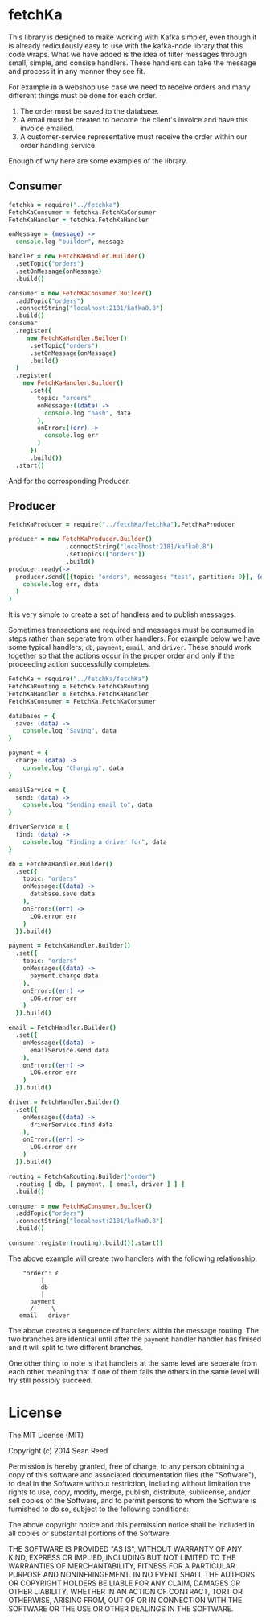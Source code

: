 fetchKa
=======

This library is designed to make working with Kafka simpler, even though it is already rediculously easy to use with
the kafka-node library that this code wraps. What we have added is the idea of filter messages through small, simple,
and consise handlers. These handlers can take the message and process it in any manner they see fit. 

For example in a webshop use case we need to receive orders and many different things must be done for each order.

1. The order must be saved to the database.
2. A email must be created to become the client's invoice and have this invoice emailed.
3. A customer-service representative must receive the order within our order handling service.

Enough of why here are some examples of the library.

Consumer
--------

```coffeescript
fetchka = require("../fetchka")
FetchKaConsumer = fetchka.FetchKaConsumer
FetchKaHandler = fetchka.FetchKaHandler

onMessage = (message) ->
  console.log "builder", message

handler = new FetchKaHandler.Builder()
  .setTopic("orders")
  .setOnMessage(onMessage)
  .build()

consumer = new FetchKaConsumer.Builder()
  .addTopic("orders")
  .connectString("localhost:2181/kafka0.8")
  .build()
consumer
  .register(
     new FetchKaHandler.Builder()
      .setTopic("orders")
      .setOnMessage(onMessage)
      .build()
  )
  .register(
    new FetchKaHandler.Builder()
      .set({
        topic: "orders"
        onMessage:((data) ->
          console.log "hash", data
        ),
        onError:((err) ->
          console.log err
        )
      })
      .build())
  .start()
```

And for the corrosponding Producer.

Producer
--------
```coffeescript
FetchKaProducer = require("../fetchKa/fetchka").FetchKaProducer

producer = new FetchKaProducer.Builder()
                .connectString("localhost:2181/kafka0.8")
                .setTopics(["orders"])
                .build()
producer.ready(->
  producer.send([{topic: "orders", messages: "test", partition: 0}], (err, data) ->
    console.log err, data
  )
)
```

It is very simple to create a set of handlers and to publish messages.

Sometimes transactions are required and messages must be consumed in steps rather than seperate from other handlers. For example below we have some typical handlers; `db`, `payment`, `email`, and `driver`. These should work together 
so that the actions occur in the proper order and only if the proceeding action successfully completes.

```coffeescript
FetchKa = require("../fetchKa/fetchKa")
FetchKaRouting = FetchKa.FetchKaRouting
FetchKaHandler = FetchKa.FetchKaHandler
FetchKaConsumer = FetchKa.FetchKaConsumer

databases = {
  save: (data) ->
    console.log "Saving", data
}

payment = {
  charge: (data) ->
    console.log "Charging", data
}

emailService = {
  send: (data) ->
    console.log "Sending email to", data
}

driverService = {
  find: (data) ->
    console.log "Finding a driver for", data
}

db = FetchKaHandler.Builder()
  .set({
    topic: "orders"
    onMessage:((data) ->
      database.save data
    ),
    onError:((err) ->
      LOG.error err
    )
  }).build()

payment = FetchKaHandler.Builder()
  .set({
    topic: "orders"
    onMessage:((data) ->
      payment.charge data
    ),
    onError:((err) ->
      LOG.error err
    )
  }).build()

email = FetchHandler.Builder()
  .set({
    onMessage:((data) ->
      emailService.send data
    ),
    onError:((err) ->
      LOG.error err
    )
  }).build()

driver = FetchHandler.Builder()
  .set({
    onMessage:((data) ->
      driverService.find data
    ),
    onError:((err) ->
      LOG.error err
    )
  }).build()

routing = FetchKaRouting.Builder("order")
  .routing [ db, [ payment, [ email, driver ] ] ]
  .build()

consumer = new FetchKaConsumer.Builder()
  .addTopic("orders")
  .connectString("localhost:2181/kafka0.8")
  .build()

consumer.register(routing).build()).start()

```
The above example will create two handlers with the following relationship.

```
    "order": ε
         |
         db
         |
      payment
      /     \
   email   driver
```

The above creates a sequence of handlers within the message routing. The two branches are identical until after the `payment` handler handler has finised and it will split to two different branches. 

One other thing to note is that handlers at the same level are seperate from each other meaning that if one of them fails the others in the same level will try still possibly succeed. 


License
=======

The MIT License (MIT)

Copyright (c) 2014 Sean Reed

Permission is hereby granted, free of charge, to any person obtaining a copy
of this software and associated documentation files (the "Software"), to deal
in the Software without restriction, including without limitation the rights
to use, copy, modify, merge, publish, distribute, sublicense, and/or sell
copies of the Software, and to permit persons to whom the Software is
furnished to do so, subject to the following conditions:

The above copyright notice and this permission notice shall be included in
all copies or substantial portions of the Software.

THE SOFTWARE IS PROVIDED "AS IS", WITHOUT WARRANTY OF ANY KIND, EXPRESS OR
IMPLIED, INCLUDING BUT NOT LIMITED TO THE WARRANTIES OF MERCHANTABILITY,
FITNESS FOR A PARTICULAR PURPOSE AND NONINFRINGEMENT. IN NO EVENT SHALL THE
AUTHORS OR COPYRIGHT HOLDERS BE LIABLE FOR ANY CLAIM, DAMAGES OR OTHER
LIABILITY, WHETHER IN AN ACTION OF CONTRACT, TORT OR OTHERWISE, ARISING FROM,
OUT OF OR IN CONNECTION WITH THE SOFTWARE OR THE USE OR OTHER DEALINGS IN
THE SOFTWARE.
